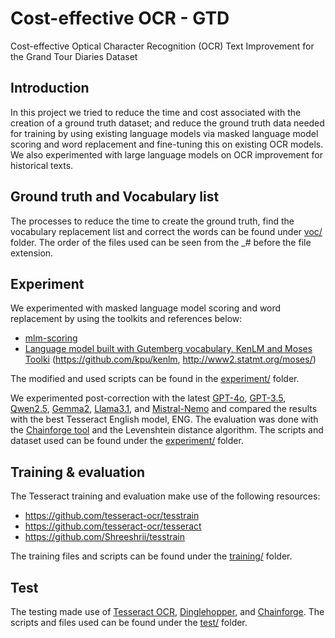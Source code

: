 # Cost-effective OCR - GTD

Cost-effective Optical Character Recognition (OCR) Text Improvement for the Grand Tour Diaries Dataset

## Introduction

In this project we tried to reduce the time and cost associated with the creation of a ground truth dataset; and reduce the ground truth data needed for training by using existing language models via masked language model scoring and word replacement and fine-tuning this on existing OCR models. We also experimented with large language models on OCR improvement for historical texts.


## Ground truth and Vocabulary list
The processes to reduce the time to create the ground truth, find the vocabulary replacement list and correct the words can be found under [voc/](voc/) folder. The order of the files used can be seen from the _# before the file extension. 

## Experiment

We experimented with masked language model scoring and word replacement by using the toolkits and references below: 
* [mlm-scoring](https://github.com/awslabs/mlm-scoring)
* [Language model built with Gutemberg vocabulary, KenLM and Moses Toolki](https://github.com/alberto-poncelas/tesseract_postprocess/tree/master/resources) (https://github.com/kpu/kenlm, http://www2.statmt.org/moses/)

The modified and used scripts can be found in the [experiment/](experiment/kenlm_mlm/) folder. 

We experimented post-correction with the latest [GPT-4o](https://openai.com/index/gpt-4), [GPT-3.5](https://openai.com/index/gpt-4), [Qwen2.5](https://qwenlm.github.io/blog/qwen2.5/), [Gemma2](https://huggingface.co/docs/transformers/en/model_doc/gemma2), [Llama3.1](https://ai.meta.com/blog/meta-llama-3-1/), and [Mistral-Nemo](https://mistral.ai/news/mistral-nemo/) and compared the results with the best Tesseract English model, ENG. The evaluation was done with the [Chainforge tool](https://github.com/ianarawjo/ChainForge) and the Levenshtein distance algorithm.
The scripts and dataset used can be found under the [experiment/](experiment/llm/) folder. 

## Training & evaluation
The Tesseract training and evaluation make use of the following resources:
* https://github.com/tesseract-ocr/tesstrain
* https://github.com/tesseract-ocr/tesseract
* https://github.com/Shreeshrii/tesstrain

The training files and scripts can be found under the [training/](training/) folder.

## Test

The testing made use of [Tesseract OCR](https://github.com/tesseract-ocr/tesseract), [Dinglehopper](https://github.com/qurator-spk/dinglehopper), and [Chainforge](https://github.com/ianarawjo/ChainForge). The scripts and files used can be found under the [test/](test/) folder.


